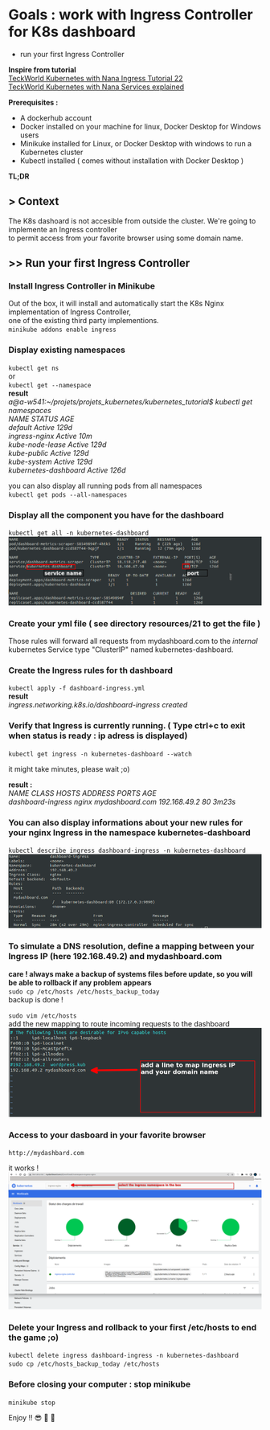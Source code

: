 # Goals : work with Ingress Controller for K8s dashboard
- run your first Ingress Controller

**Inspire from tutorial**  
[TeckWorld Kubernetes with Nana Ingress Tutorial 22](https://www.youtube.com/watch?v=80Ew_fsV4rM)  
[TeckWorld Kubernetes with Nana Services explained ](https://www.youtube.com/watch?v=T4Z7visMM4E)  

**Prerequisites :**
- A dockerhub account
- Docker installed on your machine for linux, Docker Desktop for Windows users
- Minikuke installed for Linux, or Docker Desktop with windows to run a Kubernetes cluster
- Kubectl installed ( comes without installation with Docker Desktop )
      
**TL;DR**  
## > Context
The K8s dashoard is not accesible from outside the cluster. We're going to implemente an Ingress controller  
to permit access from your favorite browser using some domain name.  

## >> Run your first Ingress Controller

### Install Ingress Controller in Minikube
Out of the box, it will install and automatically start the K8s Nginx implementation of Ingress Controller,  
one of the existing third party implementions.  
`minikube addons enable ingress`

### Display existing namespaces
`kubectl get ns`  
or  
`kubectl get --namespace`  
**result**  
*a@a-w541:~/projets/projets_kubernetes/kubernetes_tutorial$ kubectl get namespaces*  
*NAME                   STATUS   AGE*  
*default                Active   129d*  
*ingress-nginx          Active   10m*  
*kube-node-lease        Active   129d*  
*kube-public            Active   129d*  
*kube-system            Active   129d*  
*kubernetes-dashboard   Active   126d*  

you can also display all running pods from all namespaces  
`kubectl get pods --all-namespaces`  

### Display all the component you have for the dashboard
`kubectl get all -n kubernetes-dashboard`  
![21_get_all_dashboard.png ](/resources/21_get_all_dashboard.png "21_get_all_dashboard")

### Create your yml file ( see directory resources/21 to get the file )
Those rules will forward all requests from mydashboard.com to the *internal* kubernetes Service type "ClusterIP" named kubernetes-dashboard.  

### Create the Ingress rules for th dashboard
`kubectl apply -f dashboard-ingress.yml`  
**result**  
*ingress.networking.k8s.io/dashboard-ingress created*  

### Verify that Ingress is currently running. ( Type ctrl+c to exit when status is ready : ip adress is displayed)
`kubectl get ingress -n kubernetes-dashboard --watch`  

it might take minutes, please wait ;o)  

**result :**  
*NAME                CLASS   HOSTS             ADDRESS        PORTS   AGE*  
*dashboard-ingress   nginx   mydashboard.com   192.168.49.2   80      3m23s*  

### You can also display informations about your new rules for your nginx Ingress in the namespace kubernetes-dashboard
`kubectl describe ingress dashboard-ingress -n kubernetes-dashboard`  
![21_describe_ingress.png ](/resources/21_describe_ingress.png "21_describe_ingress")  

### To simulate a DNS resolution, define a mapping between your Ingress IP (here 192.168.49.2) and mydashboard.com
**care ! always make a backup of systems files before update, so you will be able to rollback if any problem appears**  
`sudo cp /etc/hosts /etc/hosts_backup_today`  
backup is done !  

`sudo vim /etc/hosts`  
 add the new mapping to route incoming requests to the dashboard  
![21_vim_etc_hosts.png ](/resources/21_vim_etc_hosts.png "21_vim_etc_hosts")  

### Access to your dasboard in your favorite browser
`http://mydashbard.com`  

it works !   
![21_mydashboard.com.png ](/resources/21_mydashboard.com.png "21_mydashboard.com")  




### Delete your Ingress and rollback to your first /etc/hosts to end the game ;o)
`kubectl delete ingress dashboard-ingress -n kubernetes-dashboard`  
`sudo cp /etc/hosts_backup_today /etc/hosts`  


### Before closing your computer : stop minikube
`minikube stop`  
 
Enjoy !! :sunglasses: :tropical_drink: :tropical_drink:

